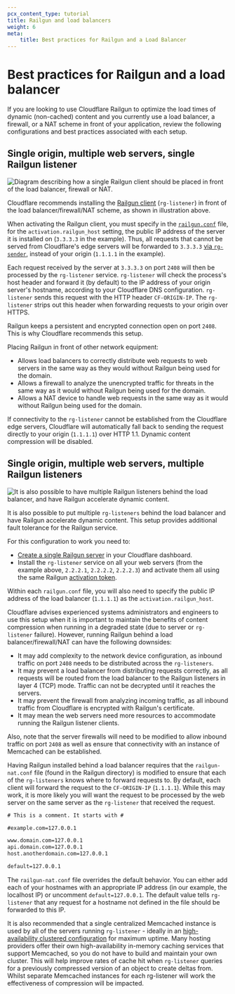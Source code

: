 ```yaml
---
pcx_content_type: tutorial
title: Railgun and load balancers
weight: 6
meta:
    title: Best practices for Railgun and a Load Balancer
---
```


# Best practices for Railgun and a load balancer

If you are looking to use Cloudflare Railgun to optimize the load times of dynamic (non-cached) content and you currently use a load balancer, a firewall, or a NAT scheme in front of your application, review the following configurations and best practices associated with each setup.

## Single origin, multiple web servers, single Railgun listener

![Diagram describing how a single Railgun client should be placed in front of the load balancer, firewall or NAT.](/railgun/static/single-railgun-listener.png)

Cloudflare recommends installing the [Railgun client](/railgun/user-guide/set-up/) (`rg-listener`) in front of the load balancer/firewall/NAT scheme, as shown in illustration above.

When activating the Railgun client, you must specify in the [`railgun.conf`](/railgun/user-guide/set-up/configuration-activation/) file, for the `activation.railgun_host` setting, the public IP address of the server it is installed on (`3.3.3.3` in the example). Thus, all requests that cannot be served from Cloudflare's edge servers will be forwarded to `3.3.3.3` [via `rg-sender`](/railgun/user-guide/railgun-execution/), instead of your origin (`1.1.1.1` in the example).

Each request received by the server at `3.3.3.3` on port `2408` will then be processed by the `rg-listener` service. `rg-listener` will check the process's host header and forward it (by default) to the IP address of your origin server's hostname, according to your Cloudflare DNS configuration. `rg-listener` sends this request with the HTTP header `CF-ORIGIN-IP`. The `rg-listener` strips out this header when forwarding requests to your origin over HTTPS.

Railgun keeps a persistent and encrypted connection open on port `2408`. This is why Cloudflare recommends this setup.

Placing Railgun in front of other network equipment:

- Allows load balancers to correctly distribute web requests to web servers in the same way as they would without Railgun being used for the domain.
- Allows a firewall to analyze the unencrypted traffic for threats in the same way as it would without Railgun being used for the domain.
- Allows a NAT device to handle web requests in the same way as it would without Railgun being used for the domain.

If connectivity to the `rg-listener` cannot be established from the Cloudflare edge servers, Cloudflare will automatically fall back to sending the request directly to your origin (`1.1.1.1`) over HTTP 1.1. Dynamic content compression will be disabled.

## Single origin, multiple web servers, multiple Railgun listeners

![It is also possible to have multiple Railgun listeners behind the load balancer, and have Railgun accelerate dynamic content.](/railgun/static/multiple-railgun-listeners.png)

It is also possible to put multiple `rg-listeners` behind the load balancer and have Railgun accelerate dynamic content. This setup provides additional fault tolerance for the Railgun service.

For this configuration to work you need to:

* [Create a single Railgun server](/railgun/user-guide/administration/#adding-a-railgun) in your Cloudflare dashboard.
* Install the `rg-listener` service on all your web servers (from the example above, `2.2.2.1`, `2.2.2.2`, `2.2.2.3`) and activate them all using the same Railgun [activation token](/railgun/user-guide/administration/#adding-a-railgun).

Within each `railgun.conf` file, you will also need to specify the public IP address of the load balancer (`1.1.1.1`) as the `activation.railgun_host`.

Cloudflare advises experienced systems administrators and engineers to use this setup when it is important to maintain the benefits of content compression when running in a degraded state (due to server or `rg-listener` failure). However, running Railgun behind a load balancer/firewall/NAT can have the following downsides:

- It may add complexity to the network device configuration, as inbound traffic on port `2408` needs to be distributed across the `rg-listeners`.
- It may prevent a load balancer from distributing requests correctly, as all requests will be routed from the load balancer to the Railgun listeners in layer 4 (TCP) mode. Traffic can not be decrypted until it reaches the servers. 
- It may prevent the firewall from analyzing incoming traffic, as all inbound traffic from Cloudflare is encrypted with Railgun's certificate.
- It may mean the web servers need more resources to accommodate running the Railgun listener clients.

Also, note that the server firewalls will need to be modified to allow inbound traffic on port `2408` as well as ensure that connectivity with an instance of Memcached can be established.

Having Railgun installed behind a load balancer requires that the `railgun-nat.conf` file (found in the Railgun directory) is modified to ensure that each of the `rg-listeners` knows where to forward requests to. By default, each client will forward the request to the `CF-ORIGIN-IP` (`1.1.1.1`). While this may work, it is more likely you will want the request to be processed by the web server on the same server as the `rg-listener` that received the request.

```txt
# This is a comment. It starts with #

#example.com=127.0.0.1

www.domain.com=127.0.0.1
api.domain.com=127.0.0.1
host.anotherdomain.com=127.0.0.1

default=127.0.0.1
```

The `railgun-nat.conf` file overrides the default behavior. You can either add each of your hostnames with an appropriate IP address (in our example, the localhost IP) or uncomment `default=127.0.0.1`. The default value tells `rg-listener` that any request for a hostname not defined in the file should be forwarded to this IP.

It is also recommended that a single centralized Memcached instance is used by all of the servers running `rg-listener` - ideally in an [high-availability clustered configuration](https://en.wikipedia.org/wiki/High-availability_cluster) for maximum uptime. Many hosting providers offer their own high-availability in-memory caching services that support Memcached, so you do not have to build and maintain your own cluster. This will help improve rates of cache hit when `rg-listener` queries for a previously compressed version of an object to create deltas from. Whilst separate Memcached instances for each rg-listener will work the effectiveness of compression will be impacted.